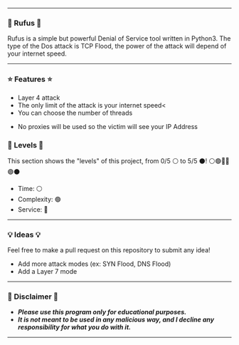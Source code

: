 -----

### 🦎 Rufus 🦎


Rufus is a simple but powerful Denial of Service tool written in Python3.
The type of the Dos attack is TCP Flood, the power of the attack will depend of your internet speed.

-----

### ⭐ Features ⭐

+ Layer 4 attack
+ The only limit of the attack is your internet speed<
+ You can choose the number of threads</strong>
- No proxies will be used so the victim will see your IP Address

### 🎯 Levels 🎯

This section shows the "levels" of this project, from 0/5 ⚪ to 5/5 ⚫!
⚪🟢🔵🔴🟣⚫

* Time: ⚪
* Complexity: 🟢
* Service: 🔴
-----

### 💡 Ideas 💡

Feel free to make a pull request on this repository to submit any idea!

* Add more attack modes (ex: SYN Flood, DNS Flood)
* Add a Layer 7 mode
 
-----

### 📌 Disclaimer 📌

* ***Please use this program only for educational purposes.***
* ***It is not meant to be used in any malicious way, and I decline any responsibility for what you do with it.***
-----
